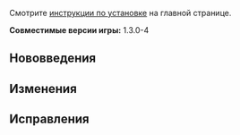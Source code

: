 Смотрите [инструкции по установке](https://github.com/CCDirectLink/crosscode-ru#инструкции-по-установке) на главной странице.

**Совместимые версии игры:** 1.3.0-4

## Нововведения

## Изменения

## Исправления
